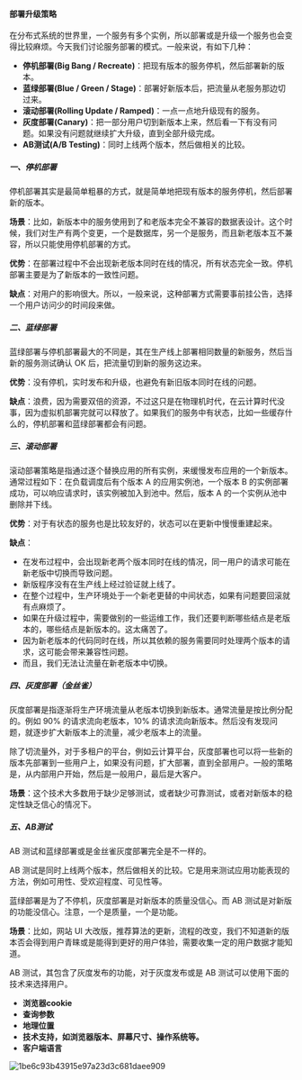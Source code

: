 #### 部署升级策略

在分布式系统的世界里，一个服务有多个实例，所以部署或是升级一个服务也会变得比较麻烦。今天我们讨论服务部署的模式。一般来说，有如下几种：

- **停机部署(Big Bang / Recreate)**：把现有版本的服务停机，然后部署新的版本。
- **蓝绿部署(Blue / Green / Stage)**：部署好新版本后，把流量从老服务那边切过来。
- **滚动部署(Rolling Update / Ramped)**：一点一点地升级现有的服务。
- **灰度部署(Canary)**：把一部分用户切到新版本上来，然后看一下有没有问题。如果没有问题就继续扩大升级，直到全部升级完成。
- **AB测试(A/B Testing)**：同时上线两个版本，然后做相关的比较。

##### 一、停机部署

停机部署其实是最简单粗暴的方式，就是简单地把现有版本的服务停机，然后部署新的版本。

**场景**：比如，新版本中的服务使用到了和老版本完全不兼容的数据表设计。这个时候，我们对生产有两个变更，一个是数据库，另一个是服务，而且新老版本互不兼容，所以只能使用停机部署的方式。

**优势**：在部署过程中不会出现新老版本同时在线的情况，所有状态完全一致。停机部署主要是为了新版本的一致性问题。

**缺点**：对用户的影响很大。所以，一般来说，这种部署方式需要事前挂公告，选择一个用户访问少的时间段来做。

##### 二、蓝绿部署

蓝绿部署与停机部署最大的不同是，其在生产线上部署相同数量的新服务，然后当新的服务测试确认 OK 后，把流量切到新的服务这边来。

**优势**：没有停机，实时发布和升级，也避免有新旧版本同时在线的问题。

**缺点**：浪费，因为需要双倍的资源，不过这只是在物理机时代，在云计算时代没事，因为虚拟机部署完就可以释放了。如果我们的服务中有状态，比如一些缓存什么的，停机部署和蓝绿部署都会有问题。

##### 三、滚动部署

滚动部署策略是指通过逐个替换应用的所有实例，来缓慢发布应用的一个新版本。通常过程如下：在负载调度后有个版本 A 的应用实例池，一个版本 B 的实例部署成功，可以响应请求时，该实例被加入到池中。然后，版本 A 的一个实例从池中删除并下线。

**优势**：对于有状态的服务也是比较友好的，状态可以在更新中慢慢重建起来。

**缺点**：

- 在发布过程中，会出现新老两个版本同时在线的情况，同一用户的请求可能在新老版中切换而导致问题。
- 新版程序没有在生产线上经过验证就上线了。
- 在整个过程中，生产环境处于一个新老更替的中间状态，如果有问题要回滚就有点麻烦了。
- 如果在升级过程中，需要做别的一些运维工作，我们还要判断哪些结点是老版本的，哪些结点是新版本的。这太痛苦了。
- 因为新老版本的代码同时在线，所以其依赖的服务需要同时处理两个版本的请求，这可能会带来兼容性问题。
- 而且，我们无法让流量在新老版本中切换。

##### 四、灰度部署（金丝雀）

灰度部署是指逐渐将生产环境流量从老版本切换到新版本。通常流量是按比例分配的。例如 90% 的请求流向老版本，10% 的请求流向新版本。然后没有发现问题，就逐步扩大新版本上的流量，减少老版本上的流量。

除了切流量外，对于多租户的平台，例如云计算平台，灰度部署也可以将一些新的版本先部署到一些用户上，如果没有问题，扩大部署，直到全部用户。一般的策略是，从内部用户开始，然后是一般用户，最后是大客户。

**场景**：这个技术大多数用于缺少足够测试，或者缺少可靠测试，或者对新版本的稳定性缺乏信心的情况下。

##### 五、AB测试

AB 测试和蓝绿部署或是金丝雀灰度部署完全是不一样的。

AB 测试是同时上线两个版本，然后做相关的比较。它是用来测试应用功能表现的方法，例如可用性、受欢迎程度、可见性等。

蓝绿部署是为了不停机，灰度部署是对新版本的质量没信心。而 AB 测试是对新版的功能没信心。注意，一个是质量，一个是功能。

**场景**：比如，网站 UI 大改版，推荐算法的更新，流程的改变，我们不知道新的版本否会得到用户青睐或是能得到更好的用户体验，需要收集一定的用户数据才能知道。

AB 测试，其包含了灰度发布的功能，对于灰度发布或是 AB 测试可以使用下面的技术来选择用户。

- **浏览器cookie**
- **查询参数**
- **地理位置**
- **技术支持，如浏览器版本、屏幕尺寸、操作系统等。**
- **客户端语言**

![1be6c93b43915e97a23d3c681daee909](https://liuyang-picbed.oss-cn-shanghai.aliyuncs.com/img/1be6c93b43915e97a23d3c681daee909-20210415213654263.png)

